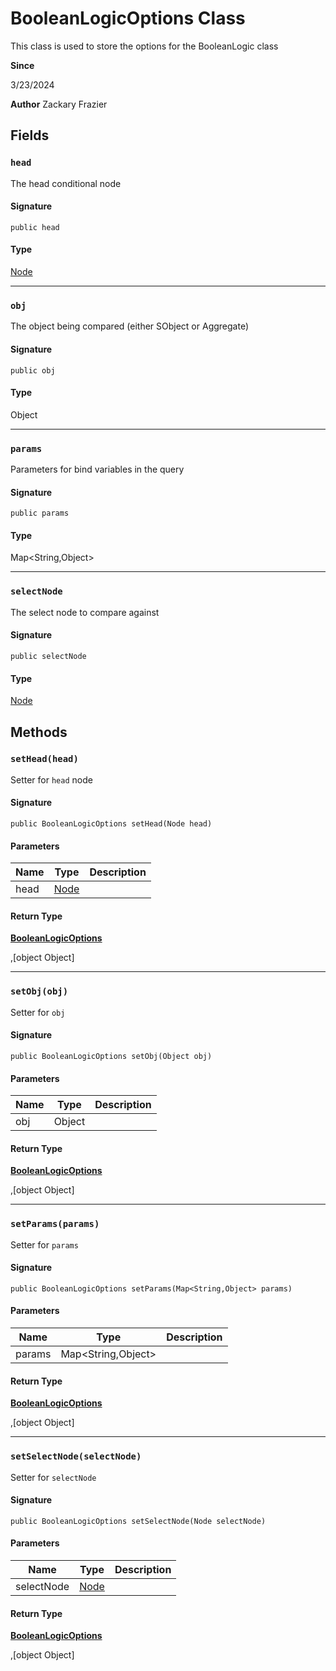 # BooleanLogicOptions Class

This class is used to store the options for the BooleanLogic class

**Since** 

3/23/2024

**Author** Zackary Frazier

## Fields
### `head`

The head conditional node

#### Signature
```apex
public head
```

#### Type
[Node](Node.md)

---

### `obj`

The object being compared (either SObject or Aggregate)

#### Signature
```apex
public obj
```

#### Type
Object

---

### `params`

Parameters for bind variables in the query

#### Signature
```apex
public params
```

#### Type
Map&lt;String,Object&gt;

---

### `selectNode`

The select node to compare against

#### Signature
```apex
public selectNode
```

#### Type
[Node](Node.md)

## Methods
### `setHead(head)`

Setter for `head` node

#### Signature
```apex
public BooleanLogicOptions setHead(Node head)
```

#### Parameters
| Name | Type | Description |
|------|------|-------------|
| head | [Node](Node.md) |  |

#### Return Type
**[BooleanLogicOptions](BooleanLogicOptions.md)**

,[object Object]

---

### `setObj(obj)`

Setter for `obj`

#### Signature
```apex
public BooleanLogicOptions setObj(Object obj)
```

#### Parameters
| Name | Type | Description |
|------|------|-------------|
| obj | Object |  |

#### Return Type
**[BooleanLogicOptions](BooleanLogicOptions.md)**

,[object Object]

---

### `setParams(params)`

Setter for `params`

#### Signature
```apex
public BooleanLogicOptions setParams(Map<String,Object> params)
```

#### Parameters
| Name | Type | Description |
|------|------|-------------|
| params | Map&lt;String,Object&gt; |  |

#### Return Type
**[BooleanLogicOptions](BooleanLogicOptions.md)**

,[object Object]

---

### `setSelectNode(selectNode)`

Setter for `selectNode`

#### Signature
```apex
public BooleanLogicOptions setSelectNode(Node selectNode)
```

#### Parameters
| Name | Type | Description |
|------|------|-------------|
| selectNode | [Node](Node.md) |  |

#### Return Type
**[BooleanLogicOptions](BooleanLogicOptions.md)**

,[object Object]